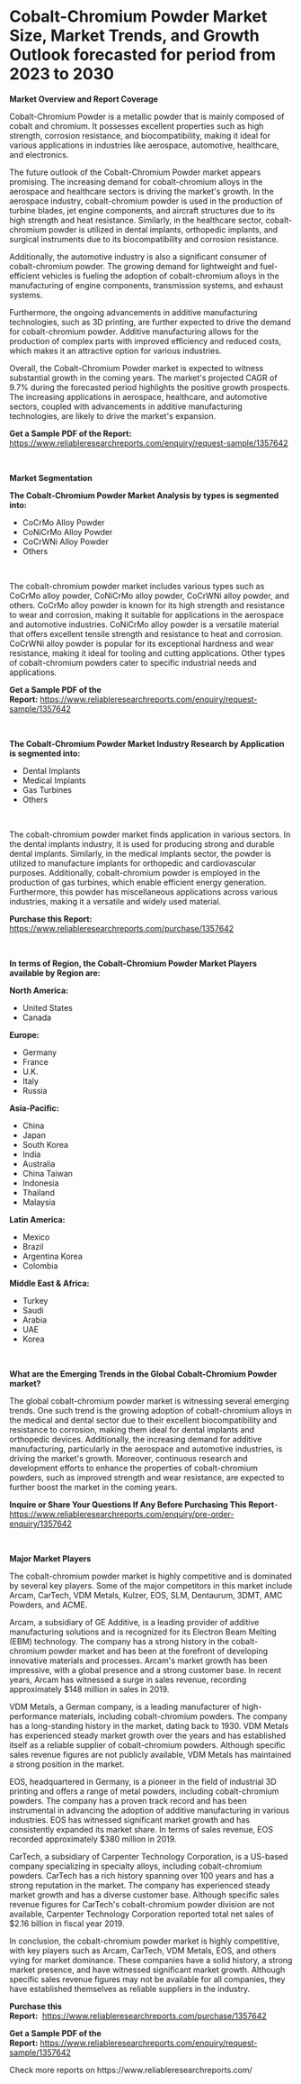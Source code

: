 <p><h1>Cobalt-Chromium Powder Market Size, Market Trends, and Growth Outlook forecasted for period from 2023 to 2030</h1></p><p><strong>Market Overview and Report Coverage</strong></p>
<p><p>Cobalt-Chromium Powder is a metallic powder that is mainly composed of cobalt and chromium. It possesses excellent properties such as high strength, corrosion resistance, and biocompatibility, making it ideal for various applications in industries like aerospace, automotive, healthcare, and electronics.</p><p>The future outlook of the Cobalt-Chromium Powder market appears promising. The increasing demand for cobalt-chromium alloys in the aerospace and healthcare sectors is driving the market's growth. In the aerospace industry, cobalt-chromium powder is used in the production of turbine blades, jet engine components, and aircraft structures due to its high strength and heat resistance. Similarly, in the healthcare sector, cobalt-chromium powder is utilized in dental implants, orthopedic implants, and surgical instruments due to its biocompatibility and corrosion resistance.</p><p>Additionally, the automotive industry is also a significant consumer of cobalt-chromium powder. The growing demand for lightweight and fuel-efficient vehicles is fueling the adoption of cobalt-chromium alloys in the manufacturing of engine components, transmission systems, and exhaust systems.</p><p>Furthermore, the ongoing advancements in additive manufacturing technologies, such as 3D printing, are further expected to drive the demand for cobalt-chromium powder. Additive manufacturing allows for the production of complex parts with improved efficiency and reduced costs, which makes it an attractive option for various industries.</p><p>Overall, the Cobalt-Chromium Powder market is expected to witness substantial growth in the coming years. The market's projected CAGR of 9.7% during the forecasted period highlights the positive growth prospects. The increasing applications in aerospace, healthcare, and automotive sectors, coupled with advancements in additive manufacturing technologies, are likely to drive the market's expansion.</p></p>
<p><strong>Get a Sample PDF of the Report:</strong> <a href="https://www.reliableresearchreports.com/enquiry/request-sample/1357642">https://www.reliableresearchreports.com/enquiry/request-sample/1357642</a></p>
<p>&nbsp;</p>
<p><strong>Market Segmentation</strong></p>
<p><strong>The Cobalt-Chromium Powder Market Analysis by types is segmented into:</strong></p>
<p><ul><li>CoCrMo Alloy Powder</li><li>CoNiCrMo Alloy Powder</li><li>CoCrWNi Alloy Powder</li><li>Others</li></ul></p>
<p>&nbsp;</p>
<p><p>The cobalt-chromium powder market includes various types such as CoCrMo alloy powder, CoNiCrMo alloy powder, CoCrWNi alloy powder, and others. CoCrMo alloy powder is known for its high strength and resistance to wear and corrosion, making it suitable for applications in the aerospace and automotive industries. CoNiCrMo alloy powder is a versatile material that offers excellent tensile strength and resistance to heat and corrosion. CoCrWNi alloy powder is popular for its exceptional hardness and wear resistance, making it ideal for tooling and cutting applications. Other types of cobalt-chromium powders cater to specific industrial needs and applications.</p></p>
<p><strong>Get a Sample PDF of the Report:</strong>&nbsp;<a href="https://www.reliableresearchreports.com/enquiry/request-sample/1357642">https://www.reliableresearchreports.com/enquiry/request-sample/1357642</a></p>
<p>&nbsp;</p>
<p><strong>The Cobalt-Chromium Powder Market Industry Research by Application is segmented into:</strong></p>
<p><ul><li>Dental Implants</li><li>Medical Implants</li><li>Gas Turbines</li><li>Others</li></ul></p>
<p>&nbsp;</p>
<p><p>The cobalt-chromium powder market finds application in various sectors. In the dental implants industry, it is used for producing strong and durable dental implants. Similarly, in the medical implants sector, the powder is utilized to manufacture implants for orthopedic and cardiovascular purposes. Additionally, cobalt-chromium powder is employed in the production of gas turbines, which enable efficient energy generation. Furthermore, this powder has miscellaneous applications across various industries, making it a versatile and widely used material.</p></p>
<p><strong>Purchase this Report:</strong>&nbsp; <a href="https://www.reliableresearchreports.com/purchase/1357642">https://www.reliableresearchreports.com/purchase/1357642</a></p>
<p>&nbsp;</p>
<p><strong>In terms of Region, the Cobalt-Chromium Powder Market Players available by Region are:</strong></p>
<p>
    <p> <strong> North America: </strong>
        <ul>
            <li>United States</li>
            <li>Canada</li>
        </ul>
        </p> 
    <p> <strong> Europe: </strong>
        <ul>
            <li>Germany</li>
            <li>France</li>
            <li>U.K.</li>
            <li>Italy</li>
            <li>Russia</li>
        </ul>
        </p> 
    <p> <strong> Asia-Pacific: </strong>
        <ul>
            <li>China</li>
            <li>Japan</li>
            <li>South Korea</li>
            <li>India</li>
            <li>Australia</li>
            <li>China Taiwan</li>
            <li>Indonesia</li>
            <li>Thailand</li>
            <li>Malaysia</li>
        </ul>
        </p> 
    <p> <strong> Latin America: </strong>
        <ul>
            <li>Mexico</li>
            <li>Brazil</li>
            <li>Argentina Korea</li>
            <li>Colombia</li>
        </ul>
        </p> 
    <p> <strong> Middle East & Africa: </strong>
        <ul>
            <li>Turkey</li>
            <li>Saudi</li>
            <li>Arabia</li>
            <li>UAE</li>
            <li>Korea</li>
        </ul>
    </p>
    </p>
<p>&nbsp;</p>
<p><strong>What are the Emerging Trends in the Global Cobalt-Chromium Powder market?</strong></p>
<p><p>The global cobalt-chromium powder market is witnessing several emerging trends. One such trend is the growing adoption of cobalt-chromium alloys in the medical and dental sector due to their excellent biocompatibility and resistance to corrosion, making them ideal for dental implants and orthopedic devices. Additionally, the increasing demand for additive manufacturing, particularly in the aerospace and automotive industries, is driving the market's growth. Moreover, continuous research and development efforts to enhance the properties of cobalt-chromium powders, such as improved strength and wear resistance, are expected to further boost the market in the coming years.</p></p>
<p><strong>Inquire or Share Your Questions If Any Before Purchasing This Report</strong>- <a href="https://www.reliableresearchreports.com/enquiry/pre-order-enquiry/1357642">https://www.reliableresearchreports.com/enquiry/pre-order-enquiry/1357642</a></p>
<p>&nbsp;</p>
<p><strong>Major Market Players</strong></p>
<p><p>The cobalt-chromium powder market is highly competitive and is dominated by several key players. Some of the major competitors in this market include Arcam, CarTech, VDM Metals, Kulzer, EOS, SLM, Dentaurum, 3DMT, AMC Powders, and ACME.</p><p>Arcam, a subsidiary of GE Additive, is a leading provider of additive manufacturing solutions and is recognized for its Electron Beam Melting (EBM) technology. The company has a strong history in the cobalt-chromium powder market and has been at the forefront of developing innovative materials and processes. Arcam's market growth has been impressive, with a global presence and a strong customer base. In recent years, Arcam has witnessed a surge in sales revenue, recording approximately $148 million in sales in 2019.</p><p>VDM Metals, a German company, is a leading manufacturer of high-performance materials, including cobalt-chromium powders. The company has a long-standing history in the market, dating back to 1930. VDM Metals has experienced steady market growth over the years and has established itself as a reliable supplier of cobalt-chromium powders. Although specific sales revenue figures are not publicly available, VDM Metals has maintained a strong position in the market.</p><p>EOS, headquartered in Germany, is a pioneer in the field of industrial 3D printing and offers a range of metal powders, including cobalt-chromium powders. The company has a proven track record and has been instrumental in advancing the adoption of additive manufacturing in various industries. EOS has witnessed significant market growth and has consistently expanded its market share. In terms of sales revenue, EOS recorded approximately $380 million in 2019.</p><p>CarTech, a subsidiary of Carpenter Technology Corporation, is a US-based company specializing in specialty alloys, including cobalt-chromium powders. CarTech has a rich history spanning over 100 years and has a strong reputation in the market. The company has experienced steady market growth and has a diverse customer base. Although specific sales revenue figures for CarTech's cobalt-chromium powder division are not available, Carpenter Technology Corporation reported total net sales of $2.16 billion in fiscal year 2019.</p><p>In conclusion, the cobalt-chromium powder market is highly competitive, with key players such as Arcam, CarTech, VDM Metals, EOS, and others vying for market dominance. These companies have a solid history, a strong market presence, and have witnessed significant market growth. Although specific sales revenue figures may not be available for all companies, they have established themselves as reliable suppliers in the industry.</p></p>
<p><strong>Purchase this Report:</strong>&nbsp;&nbsp;<a href="https://www.reliableresearchreports.com/purchase/1357642">https://www.reliableresearchreports.com/purchase/1357642</a></p>
<p></p>
<p><strong>Get a Sample PDF of the Report:</strong>&nbsp;<a href="https://www.reliableresearchreports.com/enquiry/request-sample/1357642">https://www.reliableresearchreports.com/enquiry/request-sample/1357642</a></p>
<p>Check more reports on https://www.reliableresearchreports.com/</p>